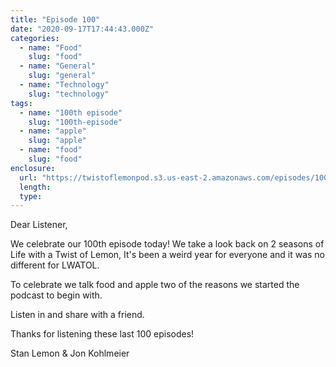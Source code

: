 ```yaml
---
title: "Episode 100"
date: "2020-09-17T17:44:43.000Z"
categories:
  - name: "Food"
    slug: "food"
  - name: "General"
    slug: "general"
  - name: "Technology"
    slug: "technology"
tags:
  - name: "100th episode"
    slug: "100th-episode"
  - name: "apple"
    slug: "apple"
  - name: "food"
    slug: "food"
enclosure:
  url: "https://twistoflemonpod.s3.us-east-2.amazonaws.com/episodes/100-lwatol-20200917.mp3"
  length:
  type:
---
```


Dear Listener,

We celebrate our 100th episode today! We take a look back on 2 seasons of Life with a Twist of Lemon, It's been a weird year for everyone and it was no different for LWATOL.

To celebrate we talk food and apple two of the reasons we started the podcast to begin with.

Listen in and share with a friend.

Thanks for listening these last 100 episodes!

Stan Lemon & Jon Kohlmeier
